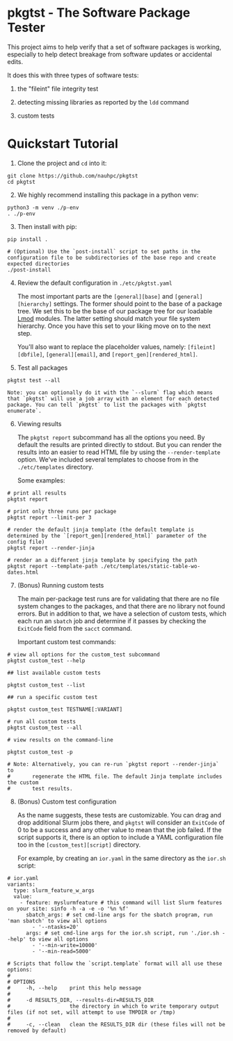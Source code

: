 # pkgtst - The Software Package Tester

This project aims to help verify that a set of software packages is working,
especially to help detect breakage from software updates or accidental edits.

It does this with three types of software tests:

1. the "fileint" file integrity test

2. detecting missing libraries as reported by the `ldd` command

3. custom tests

# Quickstart Tutorial

1. Clone the project and `cd` into it:

```
git clone https://github.com/nauhpc/pkgtst
cd pkgtst
```

2. We highly recommend installing this package in a python venv:

```
python3 -m venv ./p-env
. ./p-env
```

3. Then install with pip:

```
pip install .

# (Optional) Use the `post-install` script to set paths in the configuration file to be subdirectories of the base repo and create expected directories
./post-install
```

4. Review the default configuration in `./etc/pkgtst.yaml`

    The most important parts are the `[general][base]` and `[general][hierarchy]` settings. The former should point to the base of a package tree. We set this to be the base of our package tree for our loadable [Lmod](https://github.com/TACC/Lmod) modules. The latter setting should match your file system hierarchy. Once you have this set to your liking move on to the next step.
    
    You'll also want to replace the placeholder values, namely: `[fileint][dbfile]`, `[general][email]`, and `[report_gen][rendered_html]`.
    
5. Test all packages

```
pkgtst test --all
```

    Note: you can optionally do it with the `--slurm` flag which means that `pkgtst` will use a job array with an element for each detected package. You can tell `pkgtst` to list the packages with `pkgtst enumerate`.

6. Viewing results

    The `pkgtst report` subcommand has all the options you need. By default the results are printed directly to stdout. But you can render the results into an easier to read HTML file by using the `--render-template` option. We've included several templates to choose from in the `./etc/templates` directory.
    
    Some examples:
```
# print all results
pkgtst report

# print only three runs per package
pkgtst report --limit-per 3

# render the default jinja template (the default template is determined by the `[report_gen][rendered_html]` parameter of the config file)
pkgtst report --render-jinja

# render an a different jinja template by specifying the path
pkgtst report --template-path ./etc/templates/static-table-wo-dates.html
```

7. (Bonus) Running custom tests

    The main per-package test runs are for validating that there are no file system changes to the packages, and that there are no library not found errors. But in addition to that, we have a selection of custom tests, which each run an `sbatch` job and determine if it passes by checking the `ExitCode` field from the `sacct` command.

    Important custom test commands:

```
# view all options for the custom_test subcommand
pkgtst custom_test --help

## list available custom tests

pkgtst custom_test --list

## run a specific custom test

pkgtst custom_test TESTNAME[:VARIANT]

# run all custom tests
pkgtst custom_test --all

# view results on the command-line

pkgtst custom_test -p

# Note: Alternatively, you can re-run `pkgtst report --render-jinja` to
#       regenerate the HTML file. The default Jinja template includes the custom
#       test results.
```

8. (Bonus) Custom test configuration

    As the name suggests, these tests are customizable. You can drag and drop additional Slurm jobs there, and `pkgtst` will consider an `ExitCode` of 0 to be a success and any other value to mean that the job failed. If the script supports it, there is an option to include a YAML configuration file too in the `[custom_test][script]` directory.
    
    For example, by creating an `ior.yaml` in the same directory as the `ior.sh` script:

```
# ior.yaml
variants:
  type: slurm_feature_w_args
  value:
    - feature: myslurmfeature # this command will list Slurm features on your site: sinfo -h -a -e -o '%n %f'
      sbatch_args: # set cmd-line args for the sbatch program, run 'man sbatch' to view all options
        - '--ntasks=20'
      args: # set cmd-line args for the ior.sh script, run './ior.sh --help' to view all options
        - '--min-write=10000'
        - '--min-read=5000'

# Scripts that follow the `script.template` format will all use these options:
#
# OPTIONS
#     -h, --help    print this help message
#
#     -d RESULTS_DIR, --results-dir=RESULTS_DIR
#                   the directory in which to write temporary output files (if not set, will attempt to use TMPDIR or /tmp)
#
#     -c, --clean   clean the RESULTS_DIR dir (these files will not be removed by default)
```

